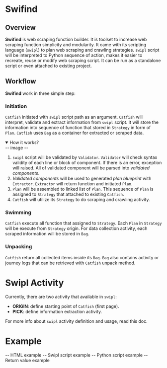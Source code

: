 # Swifind

## Overview
**Swifind** is web scraping function builder. It is toolset to increase web
scraping function simplicity and modularity. It came with its scripting
language (`swipl`) to plan web scraping and crawling strategies. `swipl` script
will be interpreted to Python sequence of action, makes it easier to recreate,
reuse or modify web scraping script. It can be run as a standalone script or
even attached to existing project.

## Workflow
**Swifind** work in three simple step:

### Initiation
`Catfish` initiated with `swipl` script path as an argument. `Catfish` will interpret, validate and extract information from `swipl` script. It will store the information into sequence of function that stored in `Strategy` in form of `Plan`. `Catfish` uses `Bag` as a container for extracted or scraped data.

<details open>
<summary>How it works?</summary>
-- image --
<br>

1. `swipl` script will be validated by `Validator`. `Validator` will check syntax validity of each line or block of component. If there is an error, exception will raised. All of validated component will be parsed into *validated components*.
2. *Validated components* will be used to generated *plan blueprint* with `Extractor`. `Extractor` will return function and initiated `Plan`.
3. `Plan` will be assembled to linked list of `Plan`. This sequence of `Plan` is assigned to `Strategy` that attached to existing `Catfish`.
4. `Catfish` will utilize its `Strategy` to do scraping and crawling activity.
</details>

### Swimming
`Catfish` execute all function that assigned to `Strategy`. Each `Plan` in `Strategy` will be execute from `Strategy` origin. For data collection activity, each scraped information will be stored in `Bag`.

### Unpacking
`Catfish` return all collected items inside its `Bag`. `Bag` also contains activity or journey logs that can be retrieved with `Catfish` unpack method.

# Swipl Activity
Currently, there are two activity that available in `swipl`:
- **ORIGIN**: define starting point of `Catfish` (first page).
- **PICK**: define information extraction activity.

For more info about `swipl` activity definition and usage, read this doc.

# Example
-- HTML example
-- Swipl script example
-- Python script example
-- Return value example
